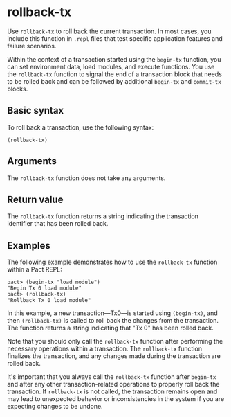 # rollback-tx

Use `rollback-tx` to roll back the current transaction.
In most cases, you include this function in `.repl` files that test specific application features and failure scenarios.

Within the context of a transaction started using the `begin-tx` function, you can set environment data, load modules, and execute functions.
You use the `rollback-tx` function to signal the end of a transaction block that needs to be rolled back and can be followed by additional `begin-tx` and `commit-tx` blocks.

## Basic syntax

To roll back a transaction, use the following syntax:

```pact
(rollback-tx)
```

## Arguments

The `rollback-tx` function does not take any arguments.

## Return value

The `rollback-tx` function returns a string indicating the transaction identifier that has been rolled back.

## Examples

The following example demonstrates how to use the `rollback-tx` function within a Pact REPL:

```pact
pact> (begin-tx "load module")
"Begin Tx 0 load module"
pact> (rollback-tx)
"Rollback Tx 0 load module"
```

In this example, a new transaction—Tx0—is started using `(begin-tx)`, and then `(rollback-tx)` is called to roll back the changes from the transaction.
The function returns a string indicating that "Tx 0" has been rolled back.

Note that you should only call the `rollback-tx` function after performing the necessary operations within a transaction.
The `rollback-tx` function finalizes the transaction, and any changes made during the transaction are rolled back.

It's important that you always call the `rollback-tx` function after `begin-tx` and after any other transaction-related operations to properly roll back the transaction.
If `rollback-tx` is not called, the transaction remains open and may lead to unexpected behavior or inconsistencies in the system if you are expecting changes to be undone.
